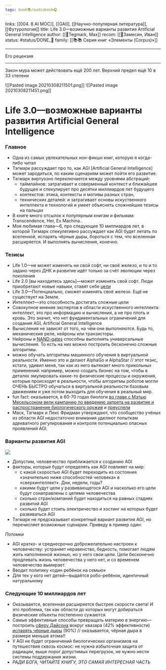 ```yaml
---
tags: book📚/audiobook🎧
---
```

links: [[004. 8 AI MOC]], [[GAI]], [[Научно-популярная литература]], [[Футурология]]
title: Life 3.0—возможные варианты развития Artificial General Intelligence
author: [[👤Tegmark, Max]]
recom: [[👤Замесин, Иван]]
status: #status/DONE_🌳
family: [[📚📚 Серия книг «Элементы (Corpus)»]]

---

Его рецензия 

---

Закон мура может действовать ещё 200 лет. Верхний предел ещё 10 в 33 степени

![[Pasted image 20210308211501.png]]
![[Pasted image 20210308211451.png]]


# Life 3.0—возможные варианты развития Artificial General Intelligence


### Главное

*   Одна из самых увлекательных нон-фикшн книг, которую я когда-либо читал
*   Тэгмарк рассуждает про то, как AGI \[Artificial General Intelligence\] может зародиться, по каким сценариям может пойти его развитие.
*   Тэгмарк виртуозно переключается между уровнями абстраций:
    *   таймлайнов: затрагивает и соверменный контекст и ближайшее будущее и спекулирует про десятки миллиардов лет будущего
    *   контекстов: этика, контексты и мотивы разных стран,
    *   технических деталей: и затрагивает основы искуственного интеллекта и технологий и умеет объяснять сложнейшие тезисы на пальцах
*   В книге много отсылок к популярным книгам и фильмам: Transcendence, Her, Ex Machina..
*   Моя любимая глава—6, про следующие 10 миллиардов лет, в которой Тэгмарк спекулятивно рассуждает как AGI будет летать по вселенной, испарять чёрные дыры, бороться с тем, что вселенная расширяется. И выполнять вычисления, конечно.

### Тезисы

*   Life 1.0—не может изменять ни свой софт, ни своё железо, и то и то задано через ДНК и развитие идёт только за счёт эволюции через поколения
*   Life 2.0 \[вы находитесь здесь\]—может изменять свой софт. Люди приобретают новые навыки, ставят себе [цели](https://zamesin.me/goals-are-bad-systems-rocks/)
*   Life 3.0—Потенциально, сможет изменять своё железо. Ещё не существует на Земле.
*   Интеллект—это способность достигать сложные цели
*   Совокупное мнение экспертов в области искуственного интеллекта: интеллект, это про информацию и вычисления, а не про плоть и кровь. Это значит, что нет фундаментальных ограничений для создания AGI, Artificial General Intelligence
*   Вычисления не зависят от того, на чём они выполняются. Будь то, механические реле, нейроны или транзисторы.
*   Нейроны и [NAND-gates](https://en.wikipedia.org/wiki/NAND_gate) способны выполнять универсальные вычисления. То есть на них можно построить бесконечно сложные алгоритмы.
*   можно обучать алгоритмы машинного обучения в виртуальной реальности. Именно это и делают AlphaGo и AlphaStar // этот тезис, кстати, удивил меня, так как из него вытекает много прикольных применений: например, можно создать бизнес на том, чтобы в деталях эмулировать какие-то физические процессы и окружения, которые происходят в реальности, чтобы алгоритмы роботов могли ОЧЕНЬ БЫСТРО обучаться в виртуальной реальности базовым движениям и уже потом выходить для обучения в реальный мир.
*   fun fact: оказывается, в 60-70 годах биологи [во главе с Мэтью Месельсоном вели кампанию по введению запрета на развитие и распространение биологического оружия](https://www.vox.com/future-perfect/2019/4/9/18301321/biological-weapons-xrisks-future-of-life-institute) и [преуспели](https://www.ncbi.nlm.nih.gov/pmc/articles/PMC1490304/)
*   Маск, Тэгмарк и Лекс Фридман утверждают, что сообщество учёных из области AGI недостаточно внимания уделяют попыткам адекватного регулирования и контроля потенциально опасных проявлений AGI.

### Варианты развития AGI

![](https://zamesin.me/content/images/2020/01/image.png)

*   Допустим, человечество приближается к созданию AGI
*   факторы, которые будут определять как AGI повлияет на мир:
    *   с какой скоростью AGI будет переходить из состояния «значительно ниже способностей человека» в «сверхинтеллект». Дни, недели, годы?
    *   какими будут цели у развивающегося AGI и насколько его цели будут сонаправлены с целями человечества
    *   сколько стран/компаний будет находиться на равных стадиях развитий AGI
    *   сколько будет стоить электричество и хостинг на которых будет развиваться AGI
*   Тэгмарк не предсказывает конкретный вариант развития AGI, но перечисляет возможные сценарии. Приведу в пример один:

_Потомки_

*   AGI кратко- и среднесрочно доброжелательно настроен к человечеству: устраняет неравенство, бедность, помогает людям жить наполненной жизнью, но у него свои цели. Цели бесконечно продлевать жизнь человечества у него нет, и со временем человечество вымирает.
*   Вводит политику «один ребёнок на семью»
*   Для тех у кого нет детей—выдаётся робо-ребёнок, идентичный натуральному

### Следующие 10 миллиардов лет

*   Оказывается, вселенная расширяется быстрее скорости света! И это проблема, так как области до которых могут добираться физические объекты постепенно сужаются
*   Самые эффективные способы превращать материю в энергию—построить [сферу Дайсона](https://en.wikipedia.org/wiki/Dyson_sphere) вокруг квазара (42% эффективности) [испарять чёрные дыры](https://en.wikipedia.org/wiki/Hawking_radiation) (90%) // оказывается, чёрная дыра в размере меньше атома!!
*   У AGI не будет ограничений биологических организмов на путешествия сквозь космос: не нужна избыточная защита от радиации, выше порог допустимых перегрузок, не нужно нести системы поддержания жизни.
*   _РАДИ БОГА, ЧИТАЙТЕ КНИГУ, ЭТО САМАЯ ИНТЕРЕСНАЯ ЧАСТЬ_